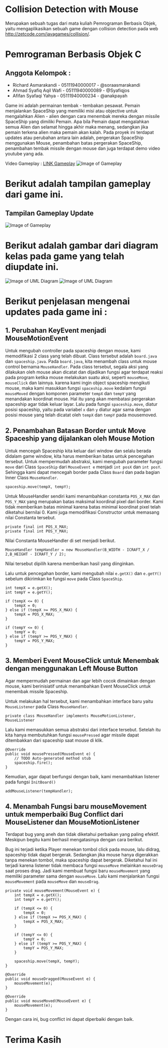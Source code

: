 # Collision Detection with Mouse
Merupakan sebuah tugas dari mata kuliah Pemrograman Berbasis Objek, yaitu mengaplikasikan sebuah game dengan collision detection pada web http://zetcode.com/javagames/collision/.

# Pemrograman Berbasis Objek C
## Anggota Kelompok :
- Richard Asmarakandi - 05111940000017 - @soraasmarakandi
- Ahmad Syafiq Aqil Wafi - 05111940000089 - @Syafiqjos
- Afifan Syafaqi Yahya - 05111940000234 - @anakpayah

Game ini adalah permainan tembak - tembakan pesawat. Pemain menjalankan SpaceShip yang memiliki misi atau objective untuk mengalahkan Alien - alien dengan cara menembak mereka dengan missile SpaceShip yang dimiliki Pemain. Apa bila Pemain dapat mengalahkan semua Alien dan selamat hingga akhir maka menang, sedangkan jika pemain terkena alien maka pemain akan kalah.
Pada proyek ini terdapat updates atau perubahan antara lain adalah, pergerakan SpaceShip menggunakan Mouse, penambahan batas pergerakan SpaceShip, penambahan tembak missile dengan mouse dan juga terdapat demo video youtube yang ada.

Video Gameplay : [LINK Gameplay](youtube.com)
![Image of Gameplay](/Images/gameplay.png)

# Berikut adalah tampilan gameplay dari game ini.

## Tampilan Gameplay Update
![Image of Gameplay](/Images/gameplay.png)

# Berikut adalah gambar dari diagram kelas pada game yang telah diupdate ini.
![Image of UML Diagram](/Images/uml3.png)
![Image of UML Diagram](/Images/uml4.png)

# Berikut penjelasan mengenai updates pada game ini :

## 1. Perubahan KeyEvent menjadi MouseMotionEvent
Untuk mengubah controller pada spaceship dengan mouse, kami memodifikasi 2 class yang telah dibuat. Class tersebut adalah `board.java` dan `spaceship.java`.
Pada `board.java`, kita menambah class untuk mouse control bernama `MouseHandler`. Pada class  tersebut, segala aksi yang dilakukan oleh mouse akan dicatat dan dijadikan fungsi agar terdapat reaksi pada program ketika mouse melakukan suatu aksi, seperti `mouseMove`, `mouseClick` dan lainnya. karena kami ingin object spaceship mengikuti mouse, maka kami masukkan fungsi `spaceship.move` kedalam fungsi `mouseMoved` dengan komponen parameter `tempX` dan `tempY` yang menandakan koordinat mouse. Hal itu yang akan membatasi pergerakan spaceship agar tidak keluar layar.
Lalu pada fungsi `spaceship.move`, diatur posisi spaceship, yaitu pada variabel `x` dan `y` diatur agar sama dengan posisi mouse yang telah dicatat oleh `tempX` dan `tempY` pada mousemoved.

## 2. Penambahan Batasan Border untuk Move Spaceship yang dijalankan oleh Mouse Motion
Untuk mencegah Spaceship kita keluar dari window dan selalu berada didalam game window, kita harus memberikan batas untuk pencegahan tersebut. Untuk mempermudah abstraksi, kami mengubah parameter fungsi `move` dari Class `SpaceShip` dari `MouseEvent e` menjadi `int posX` dan `int posY`. Sehingga kami dapat mencegah border pada Class `Board` dan pada bagian Inner Class `MouseHandler`.

```
spaceship.move(tempX, tempY);
```

Untuk MouseHandler sendiri kami menambahkan constanta `POS_X_MAX` dan `POS_Y_MAX` yang merupakan batas maksimal koordinal pixel dari border. Kami tidak memberikan batas minimal karena batas minimal koordinat pixel telah diketahui bernilai 0. Kami juga memodifikasi Constructor untuk memasang nilai Constanta tersebut.

```
private final int POS_X_MAX;
private final int POS_Y_MAX;
```
Nilai Constanta MouseHandler di set menjadi berikut.

```
MouseHandler tempHandler = new MouseHandler(B_WIDTH - ICRAFT_X / 2,B_HEIGHT - ICRAFT_Y / 2);
```

Nilai tersebut dipilih karena memberikan hasil yang diinginkan.

Lalu untuk pencegahan border, kami mengubah nilai `e.getX()` dan `e.getY()` sebelum dikirimkan ke fungsi `move` pada Class `SpaceShip`.

```
int tempX = e.getX();
int tempY = e.getY();

if (tempX <= 0) {
	tempX = 0;
} else if (tempX >= POS_X_MAX) {
	tempX = POS_X_MAX;
}

if (tempY <= 0) {
	tempY = 0;
} else if (tempY >= POS_Y_MAX) {
	tempY = POS_Y_MAX;
}
```

## 3. Memberi Event MouseClick untuk Menembak dengan menggunakan Left Mouse Button
Agar mempermudah permainan dan agar lebih cocok dimainkan dengan mouse, kami berinisiatif untuk menambahkan Event MouseClick untuk menembak missile Spaceship.

Untuk melakukan hal tersebut, kami menambahkan interface baru yaitu `MouseListener` pada Class `MouseHandler`.

```
private class MouseHandler implements MouseMotionListener, MouseListener
```

Lalu kami memasukkan semua abstraksi dari interface tersebut. Setelah itu kita hanya membutuhkan fungsi `mousePressed` agar missile dapat ditembakkan dari spaceship saat mouse di klik.

```
@Override
public void mousePressed(MouseEvent e) {
	// TODO Auto-generated method stub
	spaceship.fire();
}
```

Kemudian, agar dapat berfungsi dengan baik, kami menambahkan listener pada fungsi `InitBoard()`

```
addMouseListener(tempHandler);
```

## 4. Menambah Fungsi baru mouseMovement untuk memperbaiki Bug Conflict dari MouseListener dan MouseMotionListener
Terdapat bug yang aneh dan tidak diketahui perbaikan yang paling efektif. Meskipun begitu kami berhasil mengatasinya dengan cara berikut.

Bug ini terjadi ketika Player menekan tombol click pada mouse, lalu didrag, spaceship tidak dapat bergerak. Sedangkan jika mouse hanya digerakkan tanpa menekan tombol, maka spaceship dapat bergerak.
Diketahui hal ini terjadi karena listener tidak membaca fungsi `mouseMove` melainkan `mouseDrag` saat proses drag.
Jadi kami membuat fungsi baru `mouseMovement` yang memiliki parameter sama dengan `mouseMove`.
Lalu kami menjalankan fungsi `mouseMovement` pada `mouseMove` dan `mouseDrag`.

```
private void mouseMovement(MouseEvent e) {
	int tempX = e.getX();
	int tempY = e.getY();
	
	if (tempX <= 0) {
		tempX = 0;
	} else if (tempX >= POS_X_MAX) {
		tempX = POS_X_MAX;
	}
	
	if (tempY <= 0) {
		tempY = 0;
	} else if (tempY >= POS_Y_MAX) {
		tempY = POS_Y_MAX;
	}
	
	spaceship.move(tempX, tempY);
}

@Override
public void mouseDragged(MouseEvent e) {
	mouseMovement(e);
}

@Override
public void mouseMoved(MouseEvent e) {
	mouseMovement(e);
}
```

Dengan cara ini, bug conflict ini dapat diperbaiki dengan baik.

# Terima Kasih